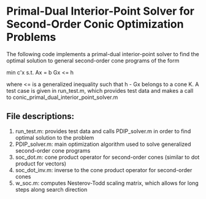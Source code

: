 # Primal-Dual Interior-Point Solver for Second-Order Conic Optimization Problems

The following code implements a primal-dual interior-point solver to find the optimal solution to general second-order cone programs of the form

min c'x
s.t. Ax = b
Gx <= h

where <= is a generalized inequality such that h - Gx belongs to a cone K. A test case is given in run_test.m, which provides test data and makes a call to conic_primal_dual_interior_point_solver.m

File descriptions:
------------------
1) run_test.m: provides test data and calls PDIP_solver.m in order to find optimal solution to the problem
2) PDIP_solver.m: main optimization algorithm used to solve generalized second-order cone programs
3) soc_dot.m: cone product operator for second-order cones (similar to dot product for vectors)
4) soc_dot_inv.m: inverse to the cone product operator for second-order cones
5) w_soc.m: computes Nesterov-Todd scaling matrix, which allows for long steps along search direction
